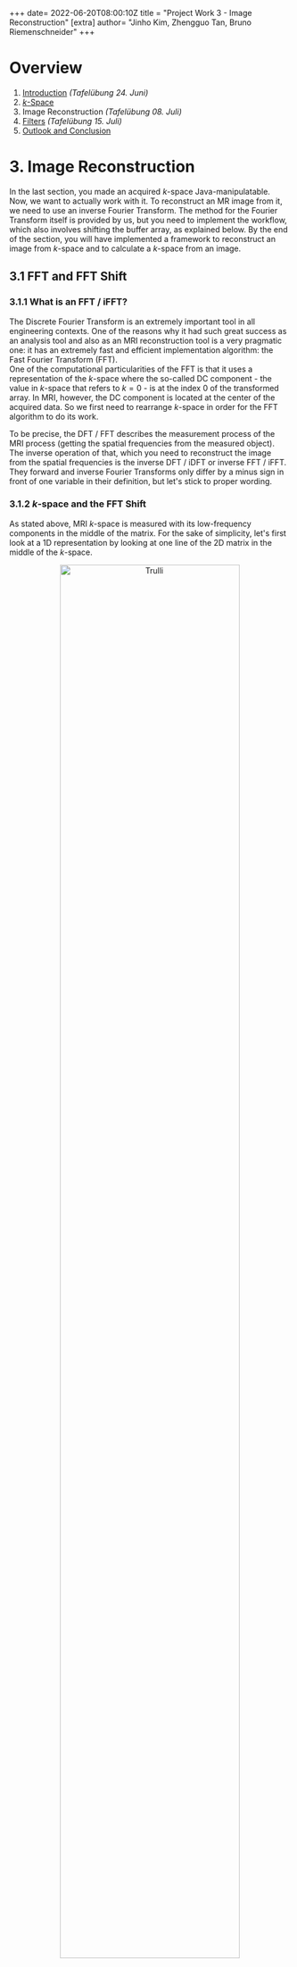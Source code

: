 +++
date= 2022-06-20T08:00:10Z
title = "Project Work 3 - Image Reconstruction"
[extra]
author= "Jinho Kim, Zhengguo Tan, Bruno Riemenschneider"
+++

# Overview

1) [Introduction](../introduction) *(Tafelübung 24. Juni)*
2) [*k*-Space](../kspace)
3) Image Reconstruction *(Tafelübung 08. Juli)*
4) [Filters](../filters) *(Tafelübung 15. Juli)*
5) [Outlook and Conclusion](../conclusion)

# 3. Image Reconstruction

In the last section, you made an acquired $k$-space Java-manipulatable. Now, we want to actually work with it. To reconstruct an MR image from it, we need to use an inverse Fourier Transform. The method for the Fourier Transform itself is provided by us, but you need to implement the workflow, which also involves shifting the buffer array, as explained below. By the end of the section, you will have implemented a framework to reconstruct an image from $k$-space and to calculate a $k$-space from an image.

## 3.1 FFT and FFT Shift

### 3.1.1 What is an FFT / iFFT?

The Discrete Fourier Transform is an extremely important tool in all engineering contexts. One of the reasons why it had such
great success as an analysis tool and also as an MRI reconstruction tool is a very pragmatic one: it has an extremely fast and efficient
implementation algorithm: the Fast Fourier Transform (FFT).\
One of the computational particularities of the FFT is that it uses a representation of the $k$-space where the so-called
DC component - the value in $k$-space that refers to $k=0$ - is at the index 0 of the transformed array. In MRI, however,
the DC component is located at the center of the acquired data. So we first need to rearrange $k$-space in order for the FFT
algorithm to do its work.

To be precise, the DFT / FFT describes the measurement process of the MRI process (getting the spatial frequencies from the measured object).
The inverse operation of that, which you need to reconstruct the image from the spatial frequencies is the inverse DFT / iDFT
or inverse FFT / iFFT. They forward and inverse Fourier Transforms only differ by a minus sign in front of one variable in their 
definition, but let's stick to proper wording.


### 3.1.2 $k$-space and the FFT Shift

As stated above, MRI $k$-space is measured with its low-frequency components in the middle of the matrix.
For the sake of simplicity, let's first look at a 1D representation by looking at one line of the 2D matrix
in the middle of the $k$-space.

<p align="center">
  <img src="../fig32-kspace_redline.png" alt="Trulli" align="center" style="width:80%">  
</p>
<p align="center">
  <img src="../fig32-kspace_traj.jpg" alt="Trulli" align="center" style="width:100%">  
</p>
<p align="center">
  <b>Figure 3.1.</b> A magnitude image of <i>k</i>-space (top) in logarithmic scale, and the signal intensity along the
red-line direction (bottom).
</p>

Figure 3.1 shows signal intensities concentrate in the middle of the spectrum - around the DC component -
as given by the nature of the MRI acquisition. From an implementation point of view, however,
the DC component should be shifted to the first index before applying an iFFT. Let's not go too deep into Fourier transform
theory or the specifics of the FFT algorithm here. Just keep in mind, (i)FFT wants the DC component at index 0, MRI measures
the DC component at index $N/2$.

The so-called *FFT shift* is a construct that is often used (not only in MRI). It simply shifts samples from one half of
the spectrum to the other half. Figure 3.2 shows an example of the 1D FFT shift. A full spectrum lies in an index range of $[0, N-1]$, where $N$ represents the vector length.
Samples in a range of $[0, N/2-1]$ are then shifted to the other half spectrum of $[N/2, N-1]$ and vice versa.


<p align="center">
  <img src="../fig31-fftshift1d.jpg" alt="Trulli" align="center" style="width:90%">  
</p>
<p align="center">
  <b>Figure 3.2.</b> A graphical representation of the <i>FFT shift</i>.  
</p>



## 3.2 Apply FFT Shift to the 1D Case

To get a better understanding of the FFT shift, you will start in 1D and implement a new class ```ComplexSignal```.

```java
package project;

import mt.Signal;
import java.util.Objects;

public class ComplexSignal {
    protected mt.Signal real;    //Image object to store real part
    protected mt.Signal imag;    //Image object to store imaginary part
    protected String name;      //Name of the image
}
```

Create constructors and getters. Remember: class objects, ```real```, ```imag```, and ```name```,
must be set in the constructor. Use the usual constructors for ```ComplexSignal```, as shown below. 
(Side note: since the FFT only works for signal lengths of 2 to the power of $n \in \mathbb{N}$, 
our implementation restricts to those cases. This applies to the 2D case as well.)

```java
public ComplexSignal(int length, String name)
public ComplexSignal(float[] signalReal, float[] signalImag, String name)

public float[] getReal() // get the buffer of the real
public float[] getImag() // get the buffer of the imag
public String getName()
public int getSize()
```
Generate a sawtooth-like wave (remember exercise 1), composed of five sine waves with different frequencies in a ```generateSine()``` method.
Frequencies for five sine waves are 

$[\text{numWaves}, 2 \cdot \text{numWaves}, \cdots, 5 \cdot \text{numWaves}]$,

and the number of samples is equal to the size of the ```ComplexSignal```. 
Set the real part of the ```ComplexSignal``` as the constructed signal and the imaginary parts to zero. 
You can use ```setAtIndex()``` to assign corresponding values to the real and imaginary parts.


```java
public void generateSine(int numWaves)
```

You can plot your sinusoid wave using the given method ```DisplayUtils.showArray()```. In this case, the signal length is 256.

<p align="center">
  <img src="../fig33-sine_real.jpg" alt="Trulli" align="center" style="width:100%">  
</p>
<p align="center">
  <img src="../fig33-sine_imag.jpg" alt="Trulli" align="center" style="width:100%">  
</p>
<p align="center">
  <b>Figure 3.3.</b> The real (top) and imaginary (bottom) parts of the sinusoidal  wave are composed of five different sine waves. 
</p>

To show the magnitude of the signal, you need to implement ```calculateMagnitude()``` and ```getMagnitude()``` for displaying with ```DisplayUtils.showArray()```. You can use ```atIndex()``` and ```setAtIndex()``` for ```calculateMagnitude()```.

```java
private Signal calculateMagnitude(ComplexSignal input)
public float[] getMagnitude()
```

<p align="center">
  <img src="../fig34-sine_magnitude.jpg" alt="Trulli" style="width:100%" align="center">
</p>
<p align="center">
  <b>Figure 3.4.</b> The magnitude of the summed-sinusoids signal.
</p>

Now, apply an FFT to the signal using the given method ```FFT1D()``` from ```ProjectHelpers.java``` and plot the magnitude signal. The methods are commented out
to avoid conflicts when running the program prior to this point. Remove the comment symbols for the methods related to ```ComplexSignal()``` in ```ProjectHelpers.java```: ```FFT1D()```, ```toComplex()```, ```fromComplex()```, and ```fft()```.

<p align="center">
  <img src="../fig35-FFT.jpg" alt="Trulli" style="width:100%" align="center">
</p>
<p align="center">
  <b>Figure 3.5.</b> The magnitude of the FFT of the signal. Since the complex sinusoid signal is composed of five different sine waves, there are five peaks at the low-frequency part.
</p>


Once you have created the FFT result, it is time to implement the FFT shift.  
If you shift the FFT signal to the right by one sample, the rightmost signal shifts to the leftmost index: it's a cyclical shift.
Take your time to understand this, referring to Figure 3.2. If you shift by $N/2$,
the left and right half of the signal are swapped with each other. In other words, you can implement the ```fftShift1d()```
method using a ```swap()``` method, which only swaps the left and right half of the array.
You will need to use ```setAtIndex()``` and ```AtIndex()```.
Additionally, as signals are complex numbers, you must consider both the real and imaginary parts.

```java
public void fftShift1d()
private Signal swap(Signal input)
```

You can plot the FFT shift result and play around, shifting the signal back and forth using
```fftShift1d()``` multiple times.

<p align="center">
  <img src="../fig36-FFTshift.jpg" alt="Trulli" style="width:100%" align="center">
</p>
<p align="center">
  <img src="../fig36-FFTshift2.jpg" alt="Trulli" style="width:100%" align="center">
</p>
<p align="center">
  <b>Figure 3.6.</b> Shown is the result of an FFT shift applied out once (top) and twice (bottom) to the FFT result. The figure at the bottom shows the same as Figure 3.5, meaning that if the FFT shift is applied twice, the signal comes back to the original position (this is valid for even length signals). This property is important when you reconstruct <i>k</i>-space. Moreover, the y-axes represent the magnitude of the FFT-shifted S and S' for plots above and below, respectively, where S and S' stand for FFT(s) and FFTshift(FFT(s)). 
</p>

## 3.3 Expand FFT shift to 2D in ComplexImage

Expanding the concept of the FFT shift from the 1D case to the 2D case is not so complicated. It is the result
of doing an FFT shift along the first dimension and then the second.

<p align="center">
  <img src="../fig37-fftshift2d.jpg" alt="Trulli" style="width:80%" align="center">
</p>
<p align="center">
  <b>Figure 3.7.</b> Graphical example of the 2D <i>FFT shift</i>. One quadrant is swapped with another quadrant in the diagonal direction. This is due to the fact of swapping one sample along the x and y directions.
</p>

You need to consider that swapping one sample is carried out along both $x$- and $y$-directions in the 2D case, meaning that one quadrant is swapped with another in the diagonal direction. We move the working ```java``` script to the ```ComplexImage.java```. You will add new methods called ```fftShift()``` and ```swapQuadrants()```

 ```java
public void fftShift()
private Image swapQuadrants(Image input)
```

In ```fftShift()```, use ```swapQuadrants()``` to swap samples and ```setBuffer()```,
which is a member method of the ```Image``` class, to set swapped samples to the buffer. Always consider that you are
dealing with complex numbers, using both ```real``` and ```imag```.
You can expand your implementation in the 1D case to the 2D case with ```swapQuadrants()```.

Display the result of your 2D FFT shift.

 <p style="text-align: center;">
<table><tr>
<td> <img src="../fig38-kspace.jpg" alt="fig38-kspace.jpg"  style="width: 256;"/> </td>
<td> <img src="../fig38-kspace_fftshift.jpg" alt="fig38-kspace_fftshift.jpg" style="width: 256;"/> </td>
</tr></table>
 <p>

<p align="center">
  <b>Figure 3.8.</b> <i>k</i>-spaces before (left) and after (right) applying the FFT shift.
Low-frequency components are shifted to the edge after the shift,
and vice versa. To match <i>k</i>-space size to an integer-power of 2 for the FFT,
one dimension needed to be zero-padded, and such shows black strips.
</p>

## 3.4 Reconstruct MR image
Now, we are ready to reconstruct an MR image. The overview of the MR reconstruction process is depicted in Figure 3.9.
One key point here is that after applying an FFT shift to the $k$-space or the image once,
you have to apply the FFT shift one more time after applying the (i)FFT to bring it back to its original signal.
Play around with (i)FFTs and the shifts and you will see.


```InverseFFT2D()``` and ```FFT2D()``` methods are provided in ```ProjectHelpers.java```.


<p align="center">
  <img src="../fig39-recon_flow.jpg" alt="Trulli" style="width:100%" align="center">
</p>
<p align="center">
  <b>Figure 3.9.</b> An overview of the MR reconstruction process.
</p>

Reconstruct the MR image from the measured $k$-space data.
Show image magnitude, image phase, image real part, and image imaginary part as  below.

<p style="text-align: center;">
<table><tr>
<td> <img src="../fig310-img_mag.jpg" alt="fig310-img_mag.jpg"  style="width: 256;"/> </td>
<td> <img src="../fig310-img_phase.jpg" alt="fig310-img_phase.jpg" style="width: 256;"/> </td>
</tr>
<tr>
<td> <img src="../fig310-img_real.jpg" alt="fig310-img_real.jpg"  style="width: 256;"/> </td>
<td> <img src="../fig310-img_imag.jpg" alt="fig310-img_imag.jpg" style="width: 256;"/> </td>
</tr>
</table>
 <p>
<p align="center">
  <b>Figure 3.10.</b> Reconstructed images. Image titles are presented at the left top corner of the each figure.
</p>

Then, let's check if a forward FFT works fine with the reconstructed image. The original $k$-space should be reproduced from the FFT on the reconstructed image.

 <p style="text-align: center;">
<table><tr>
<td> <img src="../fig311-kspace_reprod_mag.jpg" alt="fig311-kspace_reprod_mag.jpg"  style="width: 256;"/> </td>
<td> <img src="../fig311-kspace_reprod_phase.jpg" alt="fig311-kspace_reprod_phase.jpg" style="width: 256;"/> </td>
</tr></table>
 <p>
<p align="center">
  <b>Figure 3.11.</b> Reproduced <i>k</i>-space from the reconstructed image. The reproduced <i>k</i>-space shows as the same as the original <i>k</i>-space.
</p>

In your Project report, you should:

* Explain why an FFT shift needs to be carried out on $k$-space before and after the iFFT is applied.
What is the purpose of the FFT shift? Where are low-frequency components located in $k$-space?
What happens if you only apply the FFT shift before, but not after performing the iFFT on the $k$-space?
(explain this with figures)
* Interpret the reconstruction results. Which image do radiologists view and diagnose among images of
magnitude, phase, real part, and imaginary part?
Can $k$-space be reproduced from the reconstructed image like the original $k$-space?
If so, what is the procedure for that? Please explain the reasons why or why not.

[Next task: Filters](../filters)
